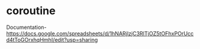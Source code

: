 # coroutine

Documentation- 
https://docs.google.com/spreadsheets/d/1hNARjlzjC3RlTjOZ5tOFhxPOrUccd4tToGOrxhqHmhI/edit?usp=sharing
